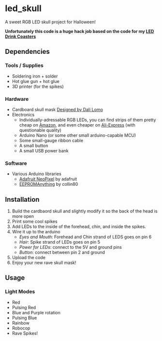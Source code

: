 # led_skull
A sweet RGB LED skull project for Halloween!

**Unfortunately this code is a huge hack job based on the code for my [LED Drink Coasters](https://github.com/cbteeple/LED-Coaster)**

## Dependencies

### Tools / Supplies
- Soldering iron + solder
- Hot glue gun + hot glue
- 3D printer (for the spikes)

### Hardware
- Cardboard skull mask [Designed by Dali Lomo](https://dali-lomo.blogspot.com/2015/10/express-halloween-diy-cardboard-skull.html)
- Electronics
  - Individually-adressable RGB LEDs, you can find strips of them pretty cheap on [Amazon](https://www.amazon.com/s?k=addressable+rgb+led+strips+1m), and even cheaper on [Ali-Express](https://www.aliexpress.com/item/33015096252.html?spm=a2g0o.productlist.0.0.55084e13q7J5BI&algo_pvid=27a48be5-a9ef-488e-9eb3-445130077884&algo_expid=27a48be5-a9ef-488e-9eb3-445130077884-5&btsid=83aeec9e-7e1b-49e1-a086-d7d23edd4a0c&ws_ab_test=searchweb0_0,searchweb201602_6,searchweb201603_52) (with questionable quality)
  - Arduino Nano (or some other small arduino-capable MCU)
  - Some small-gauge ribbon cable
  - A small button
  - A small USB power bank

### Software
- Various Arduino libraries
    - [Adafruit NeoPixel](https://github.com/adafruit/Adafruit_NeoPixel) by adafruit
    - [EEPROMAnything](https://github.com/collin80/EEPROMAnything) by collin80

## Installation
1. Build the cardbaord skull and slightly modify it so the back of the head is more open
2. Print some cool spikes
3. Add LEDs to the inside of the forehead, chin, and inside the spikes.
4. Wire it up to the arduino
    - _Eyes and Mouth_: Forehead and Chin strand of LEDS goes on pin 6
    - _Hair_: Spike strand of LEDs goes on pin 5
    - _Power for LEDs_: connect to the 5V and ground pins 
    - _Button_: connect between pin 2 and ground
5. Upload the code
6. Enjoy your new rave skull mask!

## Usage
### Light Modes
- Red
- Pulsing Red
- Blue and Purple rotation
- Pulsing Blue
- Rainbow
- Robocop
- Rave Spikes!
